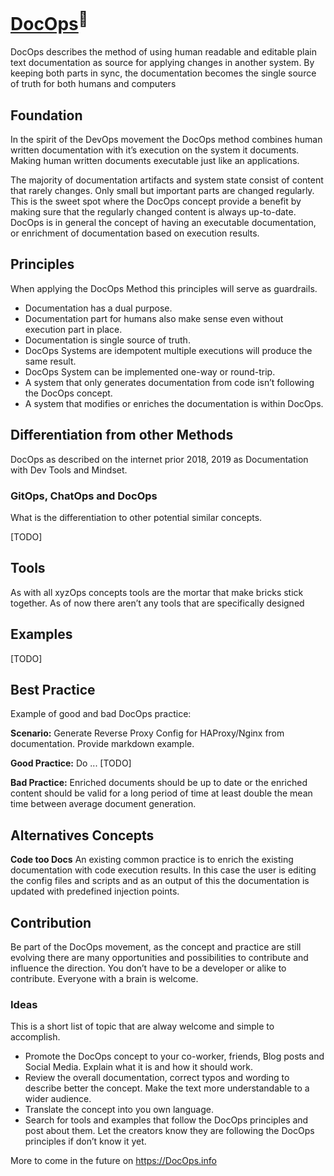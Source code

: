# [DocOps](https://docops.info)<sup>🔗</sup>

DocOps describes the method of using human readable and editable plain text documentation as source for applying changes in another system. By keeping both parts in sync, the documentation becomes the single source of truth for both humans and computers

## Foundation

In the spirit of the DevOps movement the DocOps method combines human written documentation with it’s execution on the system it documents. Making human written documents executable just like an applications.

The majority of documentation artifacts and system state consist of content that rarely changes. Only small but important parts are changed regularly. This is the sweet spot where the DocOps concept provide a benefit by making sure that the regularly changed content is always up-to-date.
DocOps is in general the concept of having an executable documentation, or enrichment of documentation based on execution results.

## Principles

When applying the DocOps Method this principles will serve as guardrails.

- Documentation has a dual purpose.
- Documentation part for humans also make sense even without execution part in place.
- Documentation is single source of truth.
- DocOps Systems are idempotent multiple executions will produce the same result.
- DocOps System can be implemented one-way or round-trip.
- A system that only generates documentation from code isn’t following the DocOps concept.
- A system that modifies or enriches the documentation is within DocOps.

## Differentiation from other Methods

DocOps as described on the internet prior 2018, 2019 as Documentation with Dev Tools and Mindset.

### GitOps, ChatOps and DocOps

What is the differentiation to other potential similar concepts.

[TODO]

## Tools

As with all xyzOps concepts tools are the mortar that make bricks stick together.
As of now there aren’t any tools that are specifically designed

## Examples

[TODO]

## Best Practice

Example of good and bad DocOps practice:

**Scenario:**
Generate Reverse Proxy Config for HAProxy/Nginx from documentation. Provide markdown example. 

**Good Practice:**
Do ... [TODO]

**Bad Practice:**
Enriched documents should be up to date or the enriched content should be valid for a long period of time at least double the mean time between average document generation. 

## Alternatives Concepts

**Code too Docs**
An existing common practice is to enrich the existing documentation with code execution results. In this case the user is editing the config files and scripts and as an output of this the documentation is updated with predefined injection points.

## Contribution

Be part of the DocOps movement, as the concept and practice are still evolving there are many opportunities and possibilities to contribute and influence the direction. You don’t have to be a developer or alike to contribute. Everyone with a brain is welcome.

### Ideas

This is a short list of topic that are alway welcome and simple to accomplish.

- Promote the DocOps concept to your co-worker, friends, Blog posts and Social Media. Explain what it is and how it should work.
- Review the overall documentation, correct typos and wording to describe better the concept. Make the text more understandable to a wider audience.
- Translate the concept into you own language.
- Search for tools and examples that follow the DocOps principles and post about them. Let the creators know they are following the DocOps principles if don’t know it yet.

More to come in the future on https://DocOps.info
